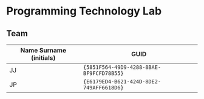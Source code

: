 # Programming Technology Lab

## Team

| Name Surname (initials) | GUID                                     |
| ----------------------- | ---------------------------------------- |
| JJ                      | `{5851F564-49D9-4288-8BAE-BF9FCFD78B55}` |
| JP                      | `{E6179ED4-B621-424D-8DE2-749AFF6618D6}` |
